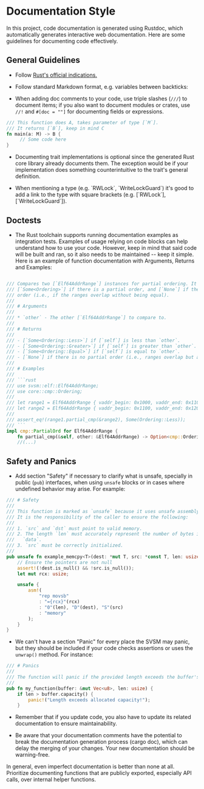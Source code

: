 Documentation Style
===================

In this project, code documentation is generated using Rustdoc, which
automatically generates interactive web documentation. Here are some
guidelines for documenting code effectively.

General Guidelines
------------------

- Follow [Rust's official indications.](https://doc.rust-lang.org/rustdoc/how-to-write-documentation.html)

- Follow standard Markdown format, e.g. variables between backticks:

- When adding doc comments to your code, use triple slashes (`///`)
  to document items; if you also want to document modules or crates, use
  `//!` and `#[doc = ""]` for documenting fields or expressions.

```rust
/// This function does A, takes parameter of type [`M`].
/// It returns [`B`], keep in mind C
fn main(a: M) -> B {
     // Some code here
}
```

- Documenting trait implementations is optional since the generated
  Rust core library already documents them. The exception would be if your
  implementation does something counterintuitive to the trait's general
  definition.

- When mentioning a type (e.g. \`RWLock\`, \`WriteLockGuard\`) it's good to
  add a link to the type with square brackets (e.g. [\`RWLock\`],
  [\`WriteLockGuard\`]).

Doctests
---------

- The Rust toolchain supports running documentation examples as integration
  tests. Examples of usage relying on code blocks can help understand how to
  use your code. However, keep in mind that said code will be built and ran,
  so it also needs to be maintained -- keep it simple. Here is an example of
  function documentation with Arguments, Returns and Examples:

```rust

/// Compares two [`Elf64AddrRange`] instances for partial ordering. It returns
/// [`Some<Ordering>`] if there is a partial order, and [`None`] if there is no
/// order (i.e., if the ranges overlap without being equal).
///
/// # Arguments
///
/// * `other` - The other [`Elf64AddrRange`] to compare to.
///
/// # Returns
///
/// - [`Some<Ordering::Less>`] if [`self`] is less than `other`.
/// - [`Some<Ordering::Greater>`] if [`self`] is greater than `other`.
/// - [`Some<Ordering::Equal>`] if [`self`] is equal to `other`.
/// - [`None`] if there is no partial order (i.e., ranges overlap but are not equal).
///
/// # Examples
///
/// ```rust
/// use svsm::elf::Elf64AddrRange;
/// use core::cmp::Ordering;
///
/// let range1 = Elf64AddrRange { vaddr_begin: 0x1000, vaddr_end: 0x1100 };
/// let range2 = Elf64AddrRange { vaddr_begin: 0x1100, vaddr_end: 0x1200 };
///
/// assert_eq!(range1.partial_cmp(&range2), Some(Ordering::Less));
/// ```
impl cmp::PartialOrd for Elf64AddrRange {
    fn partial_cmp(&self, other: &Elf64AddrRange) -> Option<cmp::Ordering> {
	//(...)
```

Safety and Panics
------------------

- Add section "Safety" if necessary to clarify what is unsafe, specially in
  public (`pub`) interfaces, when using `unsafe` blocks or in cases where
  undefined behavior may arise. For example:

```rust
/// # Safety
///
/// This function is marked as `unsafe` because it uses unsafe assembly.
/// It is the responsibility of the caller to ensure the following:
///
/// 1. `src` and `dst` must point to valid memory.
/// 2. The length `len` must accurately represent the number of bytes in
///   `data`.
/// 3. `src` must be correctly initialized.
///
pub unsafe fn example_memcpy<T>(dest: *mut T, src: *const T, len: usize) {
    // Ensure the pointers are not null
    assert!(!dest.is_null() && !src.is_null());
    let mut rcx: usize;

    unsafe {
        asm!(
            "rep movsb"
            : "={rcx}"(rcx)
            : "0"(len), "D"(dest), "S"(src)
            : "memory"
        );
    }
}
```
- We can't have a section "Panic" for every place the SVSM may panic, but
  they should be included if your code checks assertions or uses the
  `unwrap()` method. For instance:

```rust
/// # Panics
///
/// The function will panic if the provided length exceeds the buffer's capacity.
///
pub fn my_function(buffer: &mut Vec<u8>, len: usize) {
    if len > buffer.capacity() {
        panic!("Length exceeds allocated capacity!");
    }
```

- Remember that if you update code, you also have to update its related
  documentation to ensure maintainability.

- Be aware that your documentation comments have the potential to break the
  documentation generation process (cargo doc), which can delay the merging
  of your changes. Your new documentation should be warning-free.

In general, even imperfect documentation is better than none at all.
Prioritize documenting functions that are publicly exported, especially
API calls, over internal helper functions.
